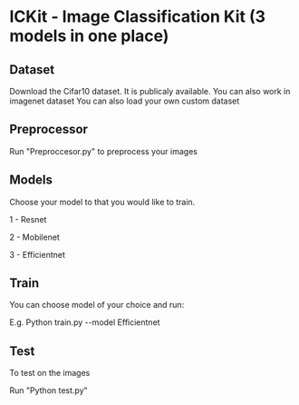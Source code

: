 # ICKit - Image Classification Kit (3 models in one place) 

## Dataset
Download the Cifar10 dataset. It is publicaly available. 
You can also work in imagenet dataset
You can also load your own custom dataset

## Preprocessor

Run "Preproccesor.py" to preprocess your images

## Models

Choose your model to that you would like to train.

1 - Resnet 

2 - Mobilenet

3 - Efficientnet

## Train

You can choose model of your choice and run:

E.g. Python train.py --model Efficientnet

## Test

To test on the images

Run "Python test.py"


